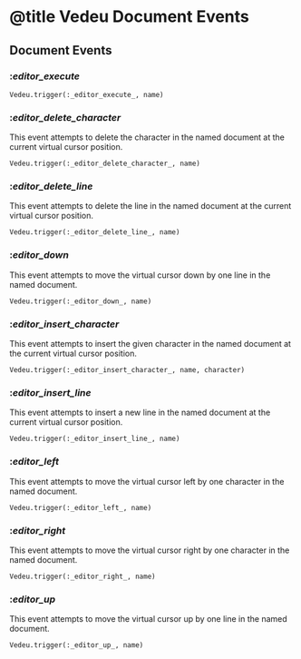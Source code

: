 # @title Vedeu Document Events

## Document Events

### :_editor_execute_

    Vedeu.trigger(:_editor_execute_, name)

### :_editor_delete_character_
This event attempts to delete the character in the named
document at the current virtual cursor position.

    Vedeu.trigger(:_editor_delete_character_, name)

### :_editor_delete_line_
This event attempts to delete the line in the named document
at the current virtual cursor position.

    Vedeu.trigger(:_editor_delete_line_, name)

### :_editor_down_
This event attempts to move the virtual cursor down by one
line in the named document.

    Vedeu.trigger(:_editor_down_, name)

### :_editor_insert_character_
This event attempts to insert the given character in the named
document at the current virtual cursor position.

    Vedeu.trigger(:_editor_insert_character_, name, character)

### :_editor_insert_line_
This event attempts to insert a new line in the named document
at the current virtual cursor position.

    Vedeu.trigger(:_editor_insert_line_, name)

### :_editor_left_
This event attempts to move the virtual cursor left by one
character in the named document.

    Vedeu.trigger(:_editor_left_, name)


### :_editor_right_
This event attempts to move the virtual cursor right by one
character in the named document.

    Vedeu.trigger(:_editor_right_, name)


### :_editor_up_
This event attempts to move the virtual cursor up by one line
in the named document.

    Vedeu.trigger(:_editor_up_, name)
